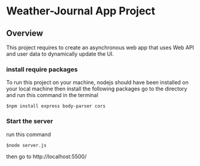 # Weather-Journal App Project

## Overview
This project requires to create an asynchronous web app that uses Web API and user data to dynamically update the UI.

### install require packages
To run this project on your machine, nodejs should have been installed on your local machine then install the following packages 
go to the directory and run this command in the terminal
```console
$npm install express body-parser cors
```
### Start the server
run this command 
```console
$node server.js
```
then go to 
http://localhost:5500/